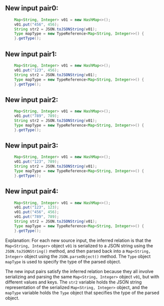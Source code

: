 ## New input pair0:
```java
    Map<String, Integer> v01 = new HashMap<>();
    v01.put("456", 456);
    String str2 = JSON.toJSONString(v01);
    Type mapType = new TypeReference<Map<String, Integer>>() {
    }.getType();
```

## New input pair1:
```java
    Map<String, Integer> v01 = new HashMap<>();
    v01.put("123", 456);
    String str2 = JSON.toJSONString(v01);
    Type mapType = new TypeReference<Map<String, Integer>>() {
    }.getType();
```

## New input pair2:
```java
    Map<String, Integer> v01 = new HashMap<>();
    v01.put("789", 789);
    String str2 = JSON.toJSONString(v01);
    Type mapType = new TypeReference<Map<String, Integer>>() {
    }.getType();
```

## New input pair3:
```java
    Map<String, Integer> v01 = new HashMap<>();
    v01.put("123", 789);
    String str2 = JSON.toJSONString(v01);
    Type mapType = new TypeReference<Map<String, Integer>>() {
    }.getType();
```

## New input pair4:
```java
    Map<String, Integer> v01 = new HashMap<>();
    v01.put("123", 123);
    v01.put("456", 456);
    v01.put("789", 789);
    String str2 = JSON.toJSONString(v01);
    Type mapType = new TypeReference<Map<String, Integer>>() {
    }.getType();
```

Explanation:
For each new source input, the inferred relation is that the `Map<String, Integer>` object `v01` is serialized to a JSON string using the `JSON.toJSONString()` method, and then parsed back into a `Map<String, Integer>` object using the `JSON.parseObject()` method. The `Type` object `mapType` is used to specify the type of the parsed object.

The new input pairs satisfy the inferred relation because they all involve serializing and parsing the same `Map<String, Integer>` object `v01`, but with different values and keys. The `str2` variable holds the JSON string representation of the serialized `Map<String, Integer>` object, and the `mapType` variable holds the `Type` object that specifies the type of the parsed object.
